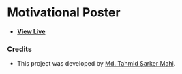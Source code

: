 # Motivational Poster

- [**View Live**](https://tahmid-sarker.github.io/Vanilla-Web-Projects/Projects/Motivational%20Poster)

### Credits

- This project was developed by [Md. Tahmid Sarker Mahi](https://tahmid-sarker.github.io).